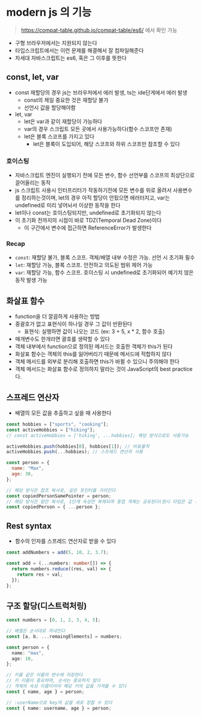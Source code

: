 # modern js 의 기능

> https://compat-table.github.io/compat-table/es6/ 에서 확인 가능

- 구형 브라우저에서는 지원되지 않는다
- 타입스크립트에서는 이런 문제를 해결해서 잘 컴파일해준다
- 차세대 자바스크립트는 es6, 혹은 그 이후를 뜻한다

## const, let, var

- const 재할당의 경우 js는 브라우저에서 에러 발생, ts는 ide단게에서 에러 발생
  - const의 제일 중요한 것은 재할당 불가
  - 선언시 값을 할당해야함
- let, var
  - let은 var과 같이 재할당이 가능하다
  - var의 경우 스크립트 모든 곳에서 사용가능하다(함수 스코프만 존재)
  - let은 블록 스코프를 가지고 있다
    - let은 블록이 도입되어, 해당 스코프와 하위 스코프만 참조할 수 있다

### 호이스팅

- 자바스크립트 엔진이 실행되기 전에 모든 변수, 함수 선언부를 스코프의 최상단으로 끌어올리는 동작
- js 스크립트 사용시 인터프리터가 작동하기전에 모든 변수를 위로 올려서 사용변수를 정리하는것이며, let의 경우 아직 할당이 안됬으면 에러터지고, var는 undefined로 미리 넣어놔서 이상한 동작을 한다
- let이나 const는 호이스팅되지만, undefined로 초기화되지 않는다
- 이 초기화 전까지의 시점이 바로 TDZ(Temporal Dead Zone)이다
  - 이 구간에서 변수에 접근하면 ReferenceError가 발생한다

### Recap

- `const`: 재할당 불가, 블록 스코프. 객체/배열 내부 수정은 가능. 선언 시 초기화 필수
- `let`: 재할당 가능, 블록 스코프. 안전하고 의도된 범위 제어 가능
- `var`: 재할당 가능, 함수 스코프. 호이스팅 시 undefined로 초기화되어 예기치 않은 동작 발생 가능

## 화살표 함수

- function을 더 깔끔하게 사용하는 방법
- 중괄호가 없고 표현식이 하나일 경우 그 값이 반환된다
  - 표현식: 실행하면 값이 나오는 코드 (ex: 3 + 5, x \* 2, 함수 호출)
- 매개변수도 한개라면 괄호를 생략할 수 있다
- 객체 내부에서 function으로 정의된 메서드는 호출한 객체가 this가 된다
- 화살표 함수는 객체의 this를 잃어버리기 때문에 메서드에 적합하지 않다
- 객체 메서드를 외부로 분리해 호출하면 this가 바뀔 수 있으니 주의해야 한다
- 객체 메서드는 화살표 함수로 정의하지 말라는 것이 JavaScript의 best practice다.

## 스프레드 연산자

- 배열의 모든 값을 추출하고 싶을 때 사용한다

```javascript
const hobbies = ["sports", "cooking"];
const activeHobbies = ["hiking"];
// const activeHobbies = ['hiking', ...hobbies]; 해당 방식으로도 사용가능

activeHobbies.push(hobbies[0], hobbies[1]); // 비효율적
activeHobbies.push(...hobbies); // 스프레드 연산자 사용

const person = {
  name: "Max",
  age: 30,
};

// 해당 방식은 참조 복사로, 같은 포인터를 가리킨다
const copiedPersonSamePointer = person;
// 해당 방식은 얕은 복사로, 1단계 속성만 복제되며 중첩 객체는 공유된다(원시 타입은 값 복사, 참조 타입은 주소(참조)만 복사)
const copiedPerson = { ...person };
```

## Rest syntax

- 함수의 인자를 스프레드 연산자로 받을 수 있다

```typescript
const addNumbers = add(5, 10, 2, 3.7);

const add = (...numbers: number[]) => {
  return numbers.reduce((res, val) => {
    return res + val;
  });
};
```

## 구조 할당(디스트럭처링)

```typescript
const numbers = [0, 1, 2, 3, 4, 5];

// 배열은 순서대로 꺼내진다
const [a, b, ...remaingElements] = numbers;

const person = {
  name: "max",
  age: 10,
};

// 키를 같은 이름의 변수에 저장한다
// 키 이름이 중요하며, 순서는 중요하지 않다
// 객체의 속성 이름이어야 해당 키의 값을 가져올 수 있다
const { name, age } = person;

// :userName으로 key의 값을 새로 정할 수 있다
const { name: username, age } = person;
```
